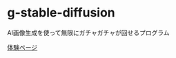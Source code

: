 # g-stable-diffusion
AI画像生成を使って無限にガチャガチャが回せるプログラム

[体験ページ](https://colab.research.google.com/github/iodoform/g-stable-diffusion/blob/main/Stable_Diffusion_Helper.ipynb)
